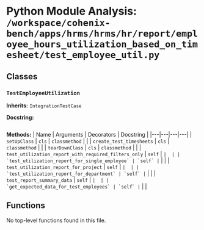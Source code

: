 # Python Module Analysis: `/workspace/cohenix-bench/apps/hrms/hrms/hr/report/employee_hours_utilization_based_on_timesheet/test_employee_util.py`

## Classes

### `TestEmployeeUtilization`
**Inherits:** `IntegrationTestCase`


**Docstring:**
```

```

**Methods:**
| Name | Arguments | Decorators | Docstring |
|---|---|---|---|
| `setUpClass` | `cls` | `classmethod` |  |
| `create_test_timesheets` | `cls` | `classmethod` |  |
| `tearDownClass` | `cls` | `classmethod` |  |
| `test_utilization_report_with_required_filters_only` | `self` | `` |  |
| `test_utilization_report_for_single_employee` | `self` | `` |  |
| `test_utilization_report_for_project` | `self` | `` |  |
| `test_utilization_report_for_department` | `self` | `` |  |
| `test_report_summary_data` | `self` | `` |  |
| `get_expected_data_for_test_employees` | `self` | `` |  |





## Functions

No top-level functions found in this file.
